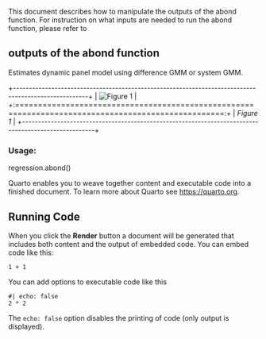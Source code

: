 This document describes how to manipulate the outputs of the abond function. For instruction on what inputs are needed to run the abond function, please refer to

## outputs of the abond function

Estimates dynamic panel model using difference GMM or system GMM.

+-----------------------------------------------------------------------------------------------------+
| ![Figure 1](https://raw.githubusercontent.com/dazhwu/pydynpd/main/vignettes/images/traditional.png) |
+:===================================================================================================:+
| *Figure 1*                                                                                          |
+-----------------------------------------------------------------------------------------------------+

### Usage:

regression.abond()

Quarto enables you to weave together content and executable code into a finished document. To learn more about Quarto see <https://quarto.org>.

## Running Code

When you click the **Render** button a document will be generated that includes both content and the output of embedded code. You can embed code like this:

```{python}
1 + 1
```

You can add options to executable code like this

```{python}
#| echo: false
2 * 2
```

The `echo: false` option disables the printing of code (only output is displayed).
